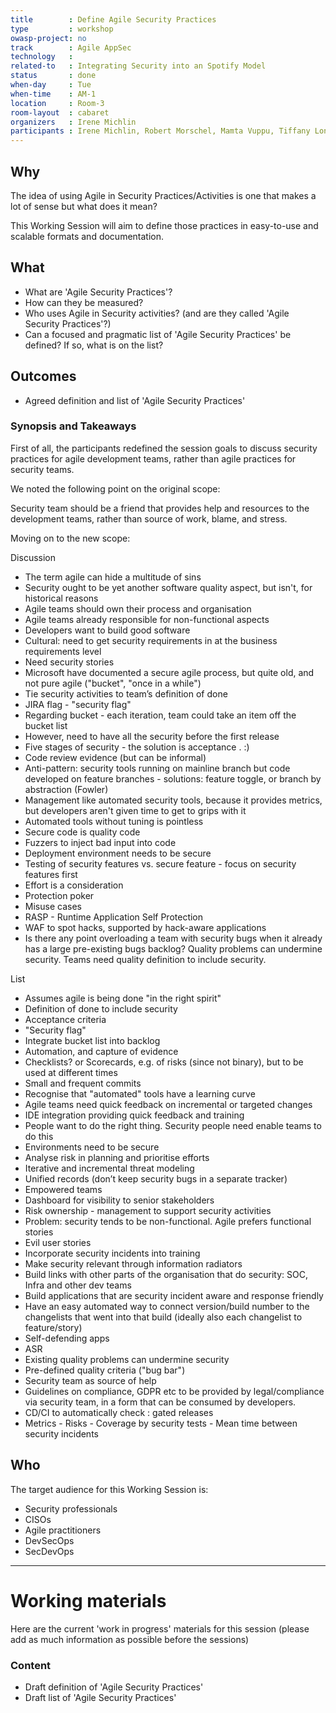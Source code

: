 ```yaml
---
title        : Define Agile Security Practices
type         : workshop
owasp-project: no
track        : Agile AppSec
technology   :
related-to   : Integrating Security into an Spotify Model
status       : done
when-day     : Tue
when-time    : AM-1
location     : Room-3
room-layout  : cabaret
organizers   : Irene Michlin
participants : Irene Michlin, Robert Morschel, Mamta Vuppu, Tiffany Long, Don Gibson, Christian Martorella
---
```


## Why

The idea of using Agile in Security Practices/Activities is one that makes a lot of sense but what does it mean?

This Working Session will aim to define those practices in easy-to-use and scalable formats and documentation.

## What

 - What are 'Agile Security Practices'?
 - How can they be measured?
 - Who uses Agile in Security activities? (and are they called 'Agile Security Practices'?)
 - Can a focused and pragmatic list of 'Agile Security Practices' be defined? If so, what is on the list?
 
## Outcomes

- Agreed definition and list of 'Agile Security Practices'

### Synopsis and Takeaways

First of all, the participants redefined the session goals to discuss security practices for agile development teams, rather than agile practices for security teams.
 
We noted the following point on the original scope:
 
Security team should be a friend that provides help and resources to the development teams, rather than source of work, blame, and stress.
 
Moving on to the new scope:
 
Discussion
- The term agile can hide a multitude of sins
- Security ought to be yet another software quality aspect, but isn't, for historical reasons
- Agile teams should own their process and organisation
- Agile teams already responsible for non-functional aspects
- Developers want to build good software
- Cultural: need to get security requirements in at the business requirements level
- Need security stories 
- Microsoft have documented a secure agile process, but quite old, and not pure agile ("bucket", "once in a while")
- Tie security activities to team’s definition of done
- JIRA flag - "security flag"
- Regarding bucket - each iteration, team could take an item off the bucket list
- However, need to have all the security before the first release
- Five stages of security - the solution is acceptance . :)
- Code review evidence (but can be informal)
- Anti-pattern: security tools running on mainline branch but code developed on feature branches - solutions: feature toggle, or branch by abstraction (Fowler)
- Management like automated security tools, because it provides metrics, but developers aren't given time to get to grips with it
- Automated tools without tuning is pointless
- Secure code is quality code
- Fuzzers to inject bad input into code
- Deployment environment needs to be secure
- Testing of security features vs. secure feature - focus on security features first
- Effort is a consideration
- Protection poker 
- Misuse cases
- RASP - Runtime Application Self Protection
- WAF to spot hacks, supported by hack-aware applications
- Is there any point overloading a team with security bugs when it already has a large pre-existing bugs backlog? Quality problems can undermine security. Teams need quality definition to include security.
 
List
- Assumes agile is being done "in the right spirit"
- Definition of done to include security
- Acceptance criteria
- "Security flag"
- Integrate bucket list into backlog
- Automation, and capture of evidence 
- Checklists? or Scorecards, e.g. of risks (since not binary), but to be used at different times
- Small and frequent commits
- Recognise that "automated" tools have a learning curve
- Agile teams need quick feedback on incremental or targeted changes
- IDE integration providing quick feedback and training 
- People want to do the right thing.  Security people need enable teams to do this
- Environments need to be secure
- Analyse risk in planning and prioritise efforts
- Iterative and incremental threat modeling 
- Unified records (don’t keep security bugs in a separate tracker)
- Empowered teams
- Dashboard for visibility to senior stakeholders
- Risk ownership - management to support security activities
- Problem: security tends to be non-functional.  Agile prefers functional stories
- Evil user stories
- Incorporate security incidents into training
- Make security relevant through information radiators
- Build links with other parts of the organisation that do security: SOC, Infra and other dev teams
- Build applications that are security incident aware and response friendly 
- Have an easy automated way to connect version/build number to the changelists that went into that build (ideally also each changelist to feature/story)
- Self-defending apps
- ASR
- Existing quality problems can undermine security
- Pre-defined quality criteria ("bug bar")
- Security team as source of help
- Guidelines on compliance, GDPR etc to be provided by legal/compliance via security team, in a form that can be consumed by developers.
- CD/CI to automatically check : gated releases
- Metrics
               - Risks
               - Coverage by security tests
               - Mean time between security incidents

## Who

The target audience for this Working Session is:

- Security professionals
- CISOs
- Agile practitioners
- DevSecOps
- SecDevOps

--- 

# Working materials

Here are the current 'work in progress' materials for this session (please add as much information as possible before the sessions)

### Content

- Draft definition of 'Agile Security Practices'
- Draft list of 'Agile Security Practices'
